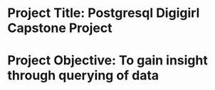 # Project Title: Postgresql Digigirl Capstone Project

# Project Objective: To gain insight through querying of data

